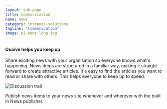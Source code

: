 ```yaml
---
layout: sub-page
title: Communication
name: news
category: intranet-solutions
tagline: "Communication"
image: pi-news-long.jpg
---
```


#### Quaive helps you keep up

Share exciting news with your organisation so everyone knows what's happening.
News items are structured in a familiar way, making it straight forward to create attractive articles.
It's easy to find the articles you want to read or share with others.
This helps everyone to keep up to speed.

![Discussion trail](/media/pi-app-tile-cms.jpg)

Publish news items to your news site whenever and wherever with the built in News publisher. 
